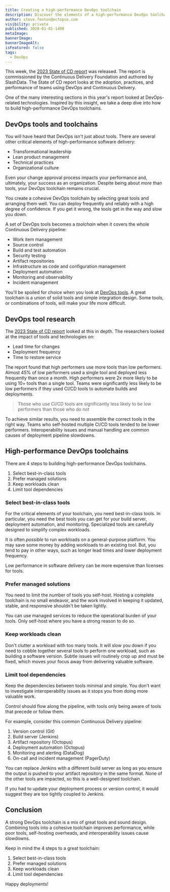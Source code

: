 ```yaml
---
title: Creating a high-performance DevOps toolchain
description: Discover the elements of a high-performance DevOps toolchain and the research that backs it up.
author: steve.fenton@octopus.com
visibility: private
published: 3020-01-01-1400
metaImage: 
bannerImage: 
bannerImageAlt: 
isFeatured: false
tags:
  - DevOps
---
```


This week, the [2023 State of CD report](https://cd.foundation/reports/) was released. The report is commissioned by the Continuous Delivery Foundation and authored by SlashData. The State of CD report looks at the adoption, practices, and performance of teams using DevOps and Continuous Delivery.

One of the many interesting sections in this year's report looked at DevOps-related technologies. Inspired by this insight, we take a deep dive into how to build high-performance DevOps toolchains.

## DevOps tools and toolchains

You will have heard that DevOps isn't just about tools. There are several other critical elements of high-performance software delivery:

- Transformational leadership
- Lean product management
- Technical practices
- Organizational culture

Even your change approval process impacts your performance and, ultimately, your success as an organization. Despite being about *more* than tools, your DevOps toolchain remains crucial.

You create a cohesive DevOps toolchain by selecting great tools and arranging them well. You can deploy frequently and reliably with a high degree of confidence. If you get it wrong, the tools get in the way and slow you down.

A set of DevOps tools becomes a *toolchain* when it covers the whole Continuous Delivery pipeline:

- Work item management
- Source control
- Build and test automation
- Security testing 
- Artifact repositories
- Infrastructure as code and configuration management 
- Deployment automation
- Monitoring and observability
- Incident management

You'll be spoiled for choice when you look at [DevOps tools](https://octopus.com/devops/continuous-delivery/continuous-delivery-tools/). A great toolchain is a union of solid tools and simple integration design. Some tools, or combinations of tools, will make your life more difficult.

## DevOps tool research

The [2023 State of CD report](https://cd.foundation/reports/) looked at this in depth. The researchers looked at the impact of tools and technologies on:

- Lead time for changes
- Deployment frequency
- Time to restore service

The report found that high performers use more tools than low performers. Almost 45% of low performers used a single tool and deployed less frequently than once a month. High performers were 2x more likely to be using 10+ tools than a single tool. Teams were significantly less likely to be low performers if they used CI/CD tools to automate builds and deployments.

> Those who use CI/CD tools are significantly less likely to be low performers than those who do not

To achieve similar results, you need to assemble the correct tools in the right way. Teams who self-hosted multiple CI/CD tools tended to be lower performers. Interoperability issues and manual handling are common causes of deployment pipeline slowdowns.

## High-performance DevOps toolchains

There are 4 steps to building high-performance DevOps toolchains.

1. Select best-in-class tools
2. Prefer managed solutions
3. Keep workloads clean
4. Limit tool dependencies

### Select best-in-class tools

For the critical elements of your toolchain, you need best-in-class tools. In particular, you need the best tools you can get for your build server, deployment automation, and monitoring. Specialized tools are carefully designed to simplify complex workloads.

It is often *possible* to run workloads on a general-purpose platform. You may save some money by adding workloads to an existing tool. But, you tend to pay in other ways, such as longer lead times and lower deployment frequency.

Low performance in software delivery can be more expensive than licenses for tools.

### Prefer managed solutions

You need to limit the number of tools you self-host. Hosting a complete toolchain is no small endeavor, and the work involved in keeping it updated, stable, and responsive shouldn't be taken lightly.

You can use managed services to reduce the operational burden of your tools. Only self-host where you have a strong reason to do so.

### Keep workloads clean

Don't clutter a workload with too many tools. It will slow you down if you need to cobble together several tools to perform one workload, such as building a software version. Subtle issues will routinely crop up and must be fixed, which moves your focus away from delivering valuable software.

### Limit tool dependencies

Keep the dependencies between tools minimal and simple. You don't want to investigate interoperability issues as it stops you from doing more valuable work.

Control should flow along the pipeline, with tools only being aware of tools that precede or follow them.

For example, consider this common Continuous Delivery pipeline:

1. Version control (Git)
2. Build server (Jenkins)
3. Artifact repository (Octopus)
4. Deployment automation (Octopus)
5. Monitoring and alerting (DataDog)
6. On-call and incident management (PagerDuty)

You can replace Jenkins with a different build server as long as you ensure the output is pushed to your artifact repository in the same format. None of the other tools are impacted, so this is a well-designed toolchain.

If you had to update your deployment process or version control, it would suggest they are too tightly coupled to Jenkins.

## Conclusion

A strong DevOps toolchain is a mix of great tools and sound design. Combining tools into a cohesive toolchain improves performance, while poor tools, self-hosting overheads, and interoperability issues cause slowdowns.

Keep in mind the 4 steps to a great toolchain:

1. Select best-in-class tools
2. Prefer managed solutions
3. Keep workloads clean
4. Limit tool dependencies

Happy deployments!
